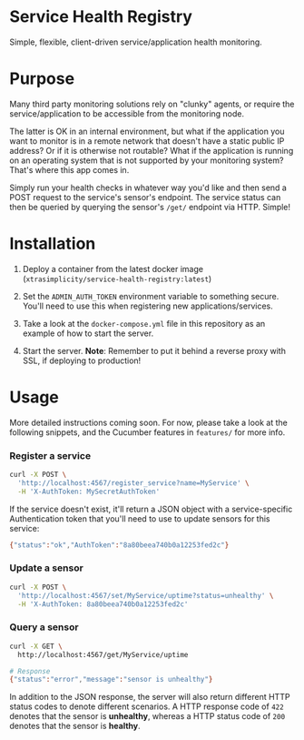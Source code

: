 # Service Health Registry
Simple, flexible, client-driven service/application health monitoring.

# Purpose
Many third party monitoring solutions rely on "clunky" agents, or require the service/application to be accessible from the monitoring node. 

The latter is OK in an internal environment, but what if the application you want to monitor is in a remote network that doesn't have a static public IP address? Or if it is otherwise not routable? What if the application is running on an operating system that is not supported by your monitoring system? That's where this app comes in.

Simply run your health checks in whatever way you'd like and then send a POST request to the service's sensor's endpoint. The service status can then be queried by querying the sensor's `/get/` endpoint via HTTP. Simple!

# Installation
1) Deploy a container from the latest docker image (`xtrasimplicity/service-health-registry:latest`)

2) Set the `ADMIN_AUTH_TOKEN` environment variable to something secure. You'll need to use this when registering new applications/services.

3) Take a look at the `docker-compose.yml` file in this repository as an example of how to start the server.

4) Start the server. **Note**: Remember to put it behind a reverse proxy with SSL, if deploying to production!

# Usage
More detailed instructions coming soon. For now, please take a look at the following snippets, and the Cucumber features in `features/` for more info.

### Register a service
```bash
curl -X POST \
  'http://localhost:4567/register_service?name=MyService' \
  -H 'X-AuthToken: MySecretAuthToken'
```

If the service doesn't exist, it'll return a JSON object with a service-specific Authentication token that you'll need to use to update sensors for this service:
```bash
{"status":"ok","AuthToken":"8a80beea740b0a12253fed2c"}
```

### Update a sensor
```bash
curl -X POST \
  'http://localhost:4567/set/MyService/uptime?status=unhealthy' \
  -H 'X-AuthToken: 8a80beea740b0a12253fed2c'
```

### Query a sensor
```bash
curl -X GET \
  http://localhost:4567/get/MyService/uptime

# Response
{"status":"error","message":"sensor is unhealthy"}
```
In addition to the JSON response, the server will also return different HTTP status codes to denote different scenarios. A HTTP response code of `422` denotes that the sensor is **unhealthy**, whereas a HTTP status code of `200` denotes that the sensor is **healthy**.

